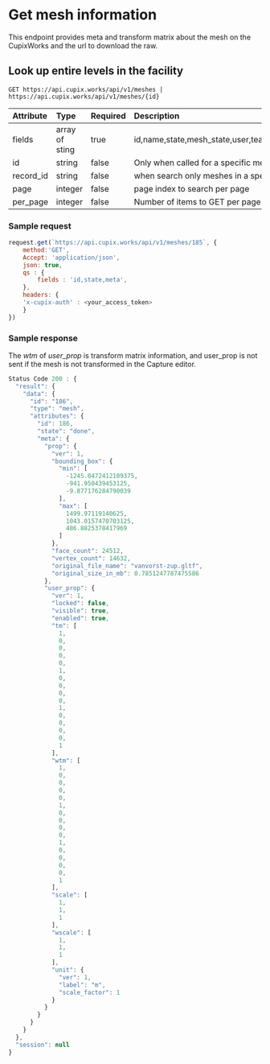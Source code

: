 # Get mesh information

This endpoint provides meta and transform matrix about the mesh on the CupixWorks and the url to download the raw.


## Look up entire levels in the facility

`GET https://api.cupix.works/api/v1/meshes | https://api.cupix.works/api/v1/meshes/{id}`

| Attribute    | Type           | Required | Description                                   |
| :----------- | :------------- | :------- | :-------------------------------------------- |
| fields       | array of sting | true     | id,name,state,mesh_state,user,team,record,level,facility,workspace,meta,thumbnail_urls,created_at,updated_at,published_at,error_code,mesh_urls,resource_upload_url,permission,resource_state,filesize,firebase,cycle_state,cycle_state_updated_at,cycle_state_updated_by,use_georeference,georeference,constants        |
| id | string        | false    | Only when called for a specific mesh id |
| record_id | string        | false    | when search only meshes in a specific record |
| page         | integer        | false    | page index to search per page                 |
| per_page     | integer        | false    | Number of items to GET per page               |


### Sample request

```js
request.get(`https://api.cupix.works/api/v1/meshes/185`, {
    method:'GET',
    Accept: 'application/json',
    json: true, 
    qs : {
        fields : 'id,state,meta',
    },
    headers: {
    'x-cupix-auth' : <your_access_token>
    }
})
```

### Sample response

The *wtm* of *user_prop* is transform matrix information, and user_prop is not sent if the mesh is not transformed in the Capture editor.

```js
Status Code 200 : {
  "result": {
    "data": {
      "id": "186",
      "type": "mesh",
      "attributes": {
        "id": 186,
        "state": "done",
        "meta": {
          "prop": {
            "ver": 1,
            "bounding_box": {
              "min": [
                -1245.0472412109375,
                -941.950439453125,
                -9.877176284790039
              ],
              "max": [
                1499.97119140625,
                1043.0157470703125,
                486.8825378417969
              ]
            },
            "face_count": 24512,
            "vertex_count": 14632,
            "original_file_name": "vanvorst-zup.gltf",
            "original_size_in_mb": 0.7851247787475586
          },
          "user_prop": {
            "ver": 1,
            "locked": false,
            "visible": true,
            "enabled": true,
            "tm": [
              1,
              0,
              0,
              0,
              0,
              1,
              0,
              0,
              0,
              0,
              1,
              0,
              0,
              0,
              0,
              1
            ],
            "wtm": [
              1,
              0,
              0,
              0,
              0,
              1,
              0,
              0,
              0,
              0,
              1,
              0,
              0,
              0,
              0,
              1
            ],
            "scale": [
              1,
              1,
              1
            ],
            "wscale": [
              1,
              1,
              1
            ],
            "unit": {
              "ver": 1,
              "label": "m",
              "scale_factor": 1
            }
          }
        }
      }
    }
  },
  "session": null
}
```